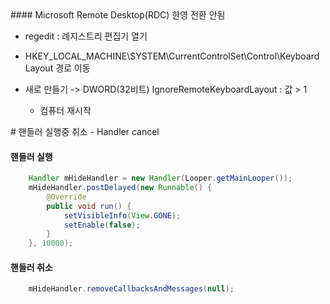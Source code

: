 <div class="markdown-body">
#### Microsoft Remote Desktop(RDC) 한영 전환 안됨

  - regedit : 례지스트리 편집기 열기
  - HKEY_LOCAL_MACHINE\SYSTEM\CurrentControlSet\Control\Keyboard Layout 경로 이동
  - 새로 만들기 -> DWORD(32비트)
     IgnoreRemoteKeyboardLayout : 값 > 1

    - 컴퓨터 재시작
</div>

<div class="markdown-body">
# 핸들러 실행중 취소 - Handler cancel

#### 핸들러 실행

```java
    Handler mHideHandler = new Handler(Looper.getMainLooper());
    mHideHandler.postDelayed(new Runnable() {
        @Override
        public void run() {
            setVisibleInfo(View.GONE);
            setEnable(false);
        }
    }, 10000);
```

#### 핸들러 취소
```java
    mHideHandler.removeCallbacksAndMessages(null);
```
</div>